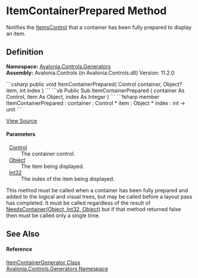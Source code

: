 # ItemContainerPrepared Method


Notifies the <a href="T_Avalonia_Controls_ItemsControl">ItemsControl</a> that a container has been fully prepared to display an item.



## Definition
**Namespace:** <a href="N_Avalonia_Controls_Generators">Avalonia.Controls.Generators</a>  
**Assembly:** Avalonia.Controls (in Avalonia.Controls.dll) Version: 11.2.0

<Tabs groupId="api-code-preview">
<TabItem value="csharp" label="C#">
```csharp
public void ItemContainerPrepared(
	Control container,
	Object? item,
	int index
)
```
</TabItem>
<TabItem value="vb" label="VB">
```vb
Public Sub ItemContainerPrepared ( 
	container As Control,
	item As Object,
	index As Integer
)
```
</TabItem>
<TabItem value="fsharp" label="F#">
```fsharp
member ItemContainerPrepared : 
        container : Control * 
        item : Object * 
        index : int -> unit 
```
</TabItem>
</Tabs>



<a href="https://github.com/AvaloniaUI/Avalonia/tree/master/src/Avalonia.Controls/Generators/ItemContainerGenerator.cs#L136" title="View the source code">View Source</a>



#### Parameters
<dl><dt>  <a href="T_Avalonia_Controls_Control">Control</a></dt><dd>The container control.</dd><dt>  <a href="https://learn.microsoft.com/dotnet/api/system.object" target="_blank" rel="noopener noreferrer">Object</a></dt><dd>The item being displayed.</dd><dt>  <a href="https://learn.microsoft.com/dotnet/api/system.int32" target="_blank" rel="noopener noreferrer">Int32</a></dt><dd>The index of the item being displayed.</dd></dl>This method must be called when a container has been fully prepared and added to the logical and visual trees, but may be called before a layout pass has completed. It must be called regardless of the result of <a href="M_Avalonia_Controls_Generators_ItemContainerGenerator_NeedsContainer">NeedsContainer(Object, Int32, Object)</a> but if that method returned false then must be called only a single time.

## See Also


#### Reference
<a href="T_Avalonia_Controls_Generators_ItemContainerGenerator">ItemContainerGenerator Class</a>  
<a href="N_Avalonia_Controls_Generators">Avalonia.Controls.Generators Namespace</a>  
